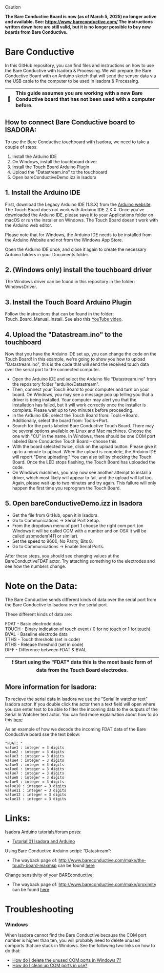 > [!CAUTION]
> **The Bare Conductive Board is now (as of March 5, 2025) no longer active and available. See: https://www.bareconductive.com/
> The instructions written down here are still valid, but it is no longer possible to buy new boards from Bare Conductive.**

# Bare Conductive

In this GitHub repository, you can find files and instructions on how to use the Bare Conductive with Isadora & Processing. We will prepare the Bare Conductive Board with an Arduino sketch that will send the sensor data via the USB cable to the computer to be used in Isadora & Processing.

| :memo:        | This guide assumes you are working with a new Bare Conductive board that has not been used with a computer before.       |
|---------------|:---------------------------------------------|

## How to connect Bare Conductive board to ISADORA:

To use the Bare Conductive touchboard with Isadora, we need to take a couple of steps:

1. Install the Arduino IDE
2. On Windows, install the touchboard driver
3. Install the Touch Board Arduino Plugin
4. Upload the "Datastream.ino" to the touchboard
5. Open bareConductiveDemo.izz in Isadora

## 1. Install the Arduino IDE

First, download the Legacy Arduino IDE (1.8.X) from the [Arduino website](https://www.arduino.cc/en/Main/Software). The Touch Board does not work with Arduino IDE 2.X.X. Once you've downloaded the Arduino IDE, please save it to your Applications folder on macOS or run the installer on Windows. The Touch Board doesn't work with the Arduino web editor.

Please note that for Windows, the Arduino IDE needs to be installed from the Arduino Website and not from the Windows App Store.

Open the Arduino IDE once, and close it again to create the necessary Arduino folders in your Documents folder.

## 2. (Windows only) install the touchboard driver

The Windows driver can be found in this repository in the folder: WindowsDriver.

## 3. Install the Touch Board Arduino Plugin

Follow the instructions that can be found in the folder: Touch_Board_Manual_Install. See also this [YouTube video](https://www.youtube.com/watch?v=laDD8L2U4B4).

## 4. Upload the "Datastream.ino" to the touchboard

Now that you have the Arduino IDE set up, you can change the code on the Touch Board! In this example, we're going to show you how to upload "Datastream.ino", this is the code that will send the received touch data over the serial port to the connected computer.

- Open the Arduino IDE and select the Arduino file "Datastream.ino" from the repository folder "arduino/Datastream".
- Then, connect your Touch Board to your computer and turn on your board. On Windows, you may see a message pop up telling you that a driver is being installed. Your computer may alert you that the installation has failed, but it will work correctly once the installer is complete. Please wait up to two minutes before proceeding.
- In the Arduino IDE, select the Touch Board from: Tools→Board. Additionally, select the board from: Tools→Port. 
- Search for the ports labeled Bare Conductive Touch Board. There may be several options available on Linux and Mac machines. Choose the one with "CU" in the name. In Windows, there should be one COM port labeled Bare Conductive Touch Board – choose this.
- With the board selected twice, click on the upload button. Please give it up to a minute to upload. When the upload is complete, the Arduino IDE will report "Done uploading." You can also tell by checking the Touch Board. Once the LED stops flashing, the Touch Board has uploaded the code.
- On Windows machines, you may now see another attempt to install a driver, which most likely will appear to fail, and the upload will fail too. Again, please wait up to two minutes and try again. This failure will only happen the first time you reprogram the Touch Board.

## 5. Open bareConductiveDemo.izz in Isadora

- Get the file from GitHub, open it in Isadora.
- Go to Communications -> Serial Port Setup.
- From the dropdown menu of port 1 choose the right com port (on Windows it will be called COM with a number and on OSX it will be called usbmodem1411 or similar).
- Set the speed to 9600, No Parity, Bits 8.
- Go to Communications -> Enable Serial Ports.

After these steps, you should see changing values at the BareConductiveFDAT actor. Try attaching something to the electrodes and see how the numbers change.


# Note on the Data:

The Bare Conductive sends different kinds of data over the serial port from the Bare Conductive to Isadora over the serial port.   
 
These different kinds of data are:

FDAT - Basic electrode data  
TOUCH - Binary indication of touch event ( 0 for no touch or 1 for touch)  
BVAL - Baseline electrode data  
TTHS - Touch threshold (set in code)  
RTHS - Release threshold (set in code)  
DIFF - Difference between FDAT & BVAL  


| :exclamation:  Start using the "FDAT" data this is the most basic form of data from the Touch Board electrodes.   |
|----------------------------------------------|

## More information for Isadora:

To recieve the serial data in Isadora we use the "Serial In watcher text" Isadora actor. If you double click the actor then a text field will open where you can enter text to be able to filter the incoming data to the outputs of the Serial In Watcher text actor. You can find more explaination about how to do this [here](https://community.troikatronix.com/assets/uploads/files/1596797032031-isadora-manual-v3.0-serial-datapdf.pdf)

As an example of how we decode the incoming FDAT data of the Bare Conductive board sse the text below:

```
"FDAT: "
value1 : integer = 3 digits
value2 : integer = 3 digits
value3 : integer = 3 digits
value4 : integer = 3 digits
value5 : integer = 3 digits
value6 : integer = 3 digits
value7 : integer = 3 digits
value8 : integer = 3 digits
value9 : integer = 3 digits
value10 : integer = 3 digits
value11 : integer = 3 digits
value12 : integer = 3 digits
value13 : integer = 3 digits
```


# Links:

Isadora Arduino tutorials/forum posts: 
- [Tutorial 01 Isadora and Arduino](http://art-research2010summer.blogspot.nl/2010/06/tutorial-01-isadora-and-arduino.html)

Using Bare Conductive Arduino script: “Datastream”: 
- The wayback page of: http://www.bareconductive.com/make/the-touch-board-maxmsp can be found [here](https://web.archive.org/web/20201202163159/https://www.bareconductive.com/make/the-touch-board-maxmsp/)

Change sensitivity of your BAREconductive: 
- The wayback page of: http://www.bareconductive.com/make/proximity can be found [here](https://web.archive.org/web/20200925073652/https://www.bareconductive.com/make/proximity/)

# Troubleshooting

### Windows

When Isadora cannot find the Bare Conductive because the COM port number is higher than ten, you will probably need to delete unused comports that are stuck in Windows. See the following two links on how to do that:
- [How do I delete the unused COM ports in Windows 7?](https://answers.microsoft.com/en-us/windows/forum/windows_7-hardware/how-do-i-delete-the-unused-com-ports-in-windows-7/4bb72733-1be0-4168-9ba5-68dcb72d31d9)
- [How do I clean up COM ports in use?](https://superuser.com/questions/408976/how-do-i-clean-up-com-ports-in-use)
